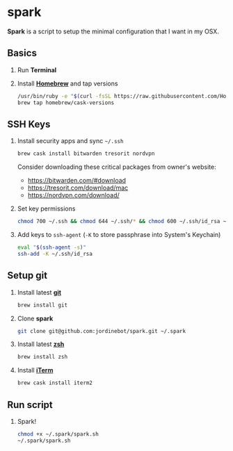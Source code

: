 # spark
**Spark** is a script to setup the minimal configuration that I want in my OSX.

## Basics

1. Run **Terminal**

1. Install **[Homebrew](https://brew.sh)** and tap versions
   
    ```sh
    /usr/bin/ruby -e "$(curl -fsSL https://raw.githubusercontent.com/Homebrew/install/master/install)"
    brew tap homebrew/cask-versions
    ```
    
## SSH Keys
    
1. Install security apps and sync `~/.ssh` 

    ```sh
    brew cask install bitwarden tresorit nordvpn
    ```

    Consider downloading these critical packages from owner's website:
    
    * https://bitwarden.com/#download
    * https://tresorit.com/download/mac
    * https://nordvpn.com/download/
    
    
1. Set key permissions

    ```sh
    chmod 700 ~/.ssh && chmod 644 ~/.ssh/* && chmod 600 ~/.ssh/id_rsa ~/.ssh/*.pem
    ```

1. Add keys to `ssh-agent` (`-K` to store passphrase into System's Keychain)

    ```sh
    eval "$(ssh-agent -s)"
    ssh-add -K ~/.ssh/id_rsa
    ```

## Setup git
1. Install latest **[git](https://git-scm.com/)**
    
    ```sh
    brew install git
    ```
    
1. Clone **spark**

    ```sh
    git clone git@github.com:jordinebot/spark.git ~/.spark
    ```
    
1. Install latest **[zsh](http://zsh.sourceforge.net)**

    ```sh
    brew install zsh
    ```

1. Install **[iTerm](https://iterm2.com/)**

    ```sh
    brew cask install iterm2
    ```

## Run script
1. Spark!

    ```sh
    chmod +x ~/.spark/spark.sh
    ~/.spark/spark.sh
    ```
    
